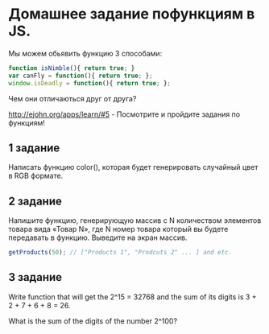 # Домашнее задание пофункциям в JS.

Мы можем обьявить функцию 3 способами:

```javascript
function isNimble(){ return true; } 
var canFly = function(){ return true; }; 
window.isDeadly = function(){ return true; }; 
```
Чем они отличаються друг от друга?

http://ejohn.org/apps/learn/#5 - Посмотрите и пройдите задания по функциям!

## 1 задание

Написать функцию color(), которая будет генерировать случайный цвет в RGB формате.

## 2 задание

Напишите функцию, генерирующую массив с N количеством элементов товара вида «Товар N», где N номер товара который вы будете передавать в функцию. Выведите на экран массив.

```javascript
getProducts(50); // ["Products 1", "Prodcuts 2" ... ] and etc.
```

## 3 задание

Write function that will get the 
2^15 = 32768 and the sum of its digits is 3 + 2 + 7 + 6 + 8 = 26.

What is the sum of the digits of the number 2^100?

